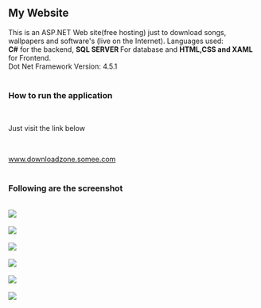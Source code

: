 ## My Website

This is an ASP.NET Web site(free hosting) just to download songs,  wallpapers and software's (live on the Internet). 
Languages used:<br> <strong>C#</strong> for the backend, <strong>SQL SERVER </strong> For database and <strong>HTML,CSS and XAML </strong>for Frontend. <br>
Dot Net Framework Version: 4.5.1 <br><br>

<h3>How to run the application</h3><br>
<p>Just visit the link below</p><br>
<p><a href="http://www.downloadzone.somee.com">www.downloadzone.somee.com</a><br><br>

<h3>Following are the screenshot</h3>

<br><img src ="https://github.com/yadav-ankit/Projects/blob/master/Projects_Screenshots/Downloadzone/1.png"><br>
<br><img src ="https://github.com/yadav-ankit/Projects/blob/master/Projects_Screenshots/Downloadzone/2.png"><br>
<br><img src ="https://github.com/yadav-ankit/Projects/blob/master/Projects_Screenshots/Downloadzone/3.png"><br>
<br><img src ="https://github.com/yadav-ankit/Projects/blob/master/Projects_Screenshots/Downloadzone/5.png"><br>
<br><img src ="https://github.com/yadav-ankit/Projects/blob/master/Projects_Screenshots/Downloadzone/6.png"><br>
<br><img src ="https://github.com/yadav-ankit/Projects/blob/master/Projects_Screenshots/Downloadzone/7.png"><br>
 
